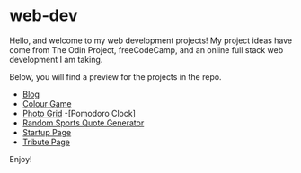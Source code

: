 # web-dev

Hello, and welcome to my web development projects! My project ideas have come from The Odin Project, freeCodeCamp, and an online full stack web development I am taking.

Below, you will find a preview for the projects in the repo. 

- [Blog](https://htmlpreview.github.io/?https://github.com/matthewhtc/web-dev/blob/master/blog-project/blog.html)
- [Colour Game](https://htmlpreview.github.io/?https://github.com/matthewhtc/web-dev/blob/master/color-game/color-game.html)
- [Photo Grid](https://htmlpreview.github.io/?https://github.com/matthewhtc/web-dev/blob/master/photo-grid-project/photoGrid.html)
-[Pomodoro Clock]
- [Random Sports Quote Generator](https://htmlpreview.github.io/?https://github.com/matthewhtc/web-dev/blob/master/random-quote-project/index.html)
- [Startup Page](https://htmlpreview.github.io/?https://github.com/matthewhtc/web-dev/blob/master/startup-landing-project/startup.html)
- [Tribute Page](https://htmlpreview.github.io/?https://github.com/matthewhtc/web-dev/blob/master/tribute-page-project/tribute.html)

Enjoy!